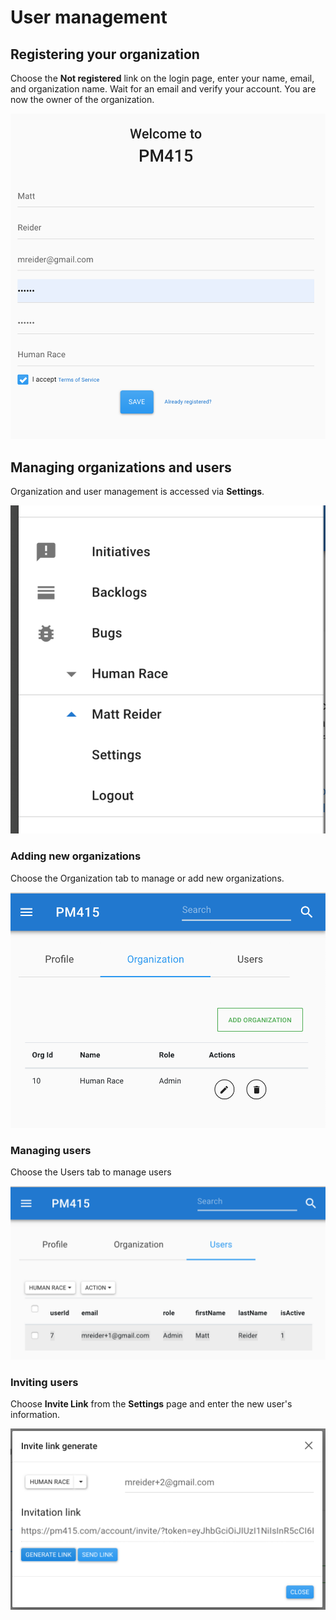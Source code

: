# User management

## Registering your organization

Choose the **Not registered** link on the login page, enter your name, email, and organization name. Wait for an email and verify your account. You are now the owner of the organization.

![](../.gitbook/assets/screen-shot-2019-04-09-at-7.30.57-pm.png)

## Managing organizations and users

Organization and user management is accessed via **Settings**.

![](../.gitbook/assets/screen-shot-2019-04-09-at-8.05.29-pm.png)

### Adding new organizations

Choose the Organization tab to manage or add new organizations.

![](../.gitbook/assets/screen-shot-2019-04-10-at-8.59.30-pm.png)

### Managing users

Choose the Users tab to manage users

![](../.gitbook/assets/screen-shot-2019-04-10-at-9.00.46-pm.png)

### Inviting users

Choose **Invite Link** from the **Settings** page and enter the new user's information. 

![](../.gitbook/assets/screen-shot-2019-04-09-at-8.07.37-pm.png)

## 

